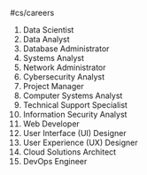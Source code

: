 #cs/careers

1. Data Scientist
2. Data Analyst
3. Database Administrator
4. Systems Analyst
5. Network Administrator
6. Cybersecurity Analyst
7. Project Manager
8. Computer Systems Analyst
9. Technical Support Specialist
10. Information Security Analyst
11. Web Developer
12. User Interface (UI) Designer
13. User Experience (UX) Designer
14. Cloud Solutions Architect
15. DevOps Engineer